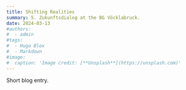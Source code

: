 ```yaml
---
title: Shifting Realities
summary: 5. Zukunftsdialog at the BG Vöcklabruck.
date: 2024-03-13
#authors:
#  - admin
#tags:
#  - Hugo Blox
#  - Markdown
#image:
#  caption: 'Image credit: [**Unsplash**](https://unsplash.com)'
---
```


Short blog entry.